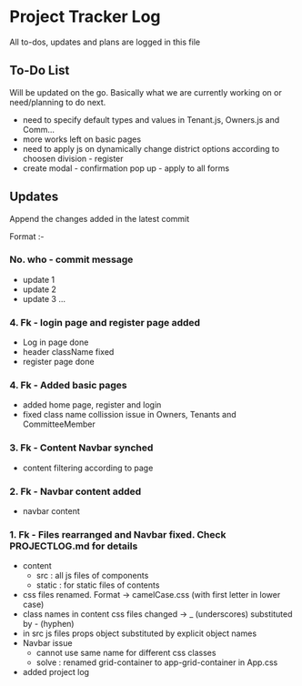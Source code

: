 # Project Tracker Log

All to-dos, updates and plans are logged in this file

## To-Do List
Will be updated on the go. Basically what we are currently working on or need/planning to do next.

* need to specify default types and values in Tenant.js, Owners.js and Comm...
* more works left on basic pages
* need to apply js on dynamically change district options according to choosen division - register
* create modal - confirmation pop up - apply to all forms

## Updates
Append the changes added in the latest commit

Format :-
### No. who - commit message
* update 1
* update 2
* update 3 ...

### 4. Fk - login page and register page added
* Log in page done
* header className fixed
* register page done 

### 4. Fk - Added basic pages
* added home page, register and login
* fixed class name collission issue in Owners, Tenants and CommitteeMember

### 3. Fk - Content Navbar synched
* content filtering according to page

### 2. Fk - Navbar content added
* navbar content

### 1. Fk - Files rearranged and Navbar fixed. Check PROJECTLOG.md for details
* content
    * src : all js files of components
    * static : for static files of contents
* css files renamed. Format -> camelCase.css (with first letter in lower case)
* class names in content css files changed -> _ (underscores) substituted by - (hyphen)
* in src js files props object substituted by explicit object names
* Navbar issue 
    * cannot use same name for different css classes
    * solve : renamed grid-container to app-grid-container in App.css
* added project log
